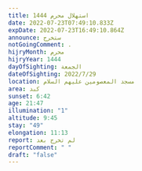 ```yaml
---
title: استهلال محرم 1444
date: 2022-07-23T07:49:10.833Z
expDate: 2022-07-23T16:49:10.864Z
announce: ستخرج
notGoingComment: .
hijryMonth: محرم
hijryYear: 1444
dayOfSighting: الجمعة
dateOfSighting: 2022/7/29
location: مسجد المعصومين عليهم السلام
area: كبد
sunset: 6:42
age: 21:47
illumination: "1"
altitude: 9:45
stay: "49"
elongation: 11:13
report: لم تخرج بعد
reportComment: " "
draft: "false"
---
```

